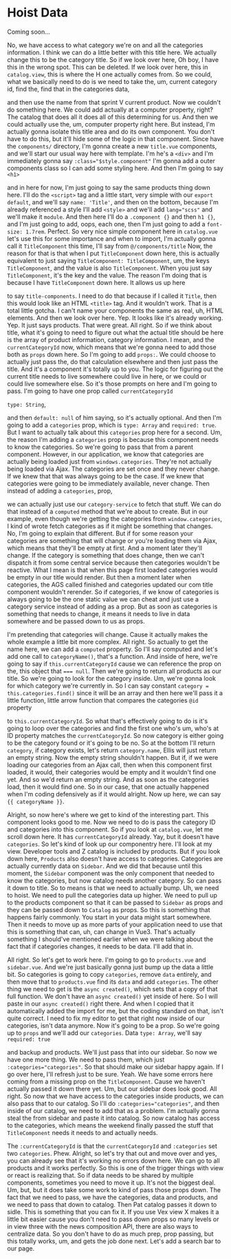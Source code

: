 # Hoist Data

Coming soon...

No, we have access to what category we're on and all the categories information. I
think we can do a little better with this title here. We actually change this to be
the category title. So if we look over here, Oh boy, I have this in the wrong spot.
This can be deleted. If we look over here, this in `catalog.view`, this is where
the H one actually comes from. So we could, what we basically need to do is we need
to take the, um, current category id, find the, find that in the categories data,

and then use the name from that sprint V current product. Now we couldn't do
something here. We could add actually at a computer property, right? The catalog that
does all it does all of this determining for us. And then we could actually use the,
um, computer property right here. But instead, I'm actually gonna isolate this title
area and do its own component. You don't have to do this, but it'll hide some of the
logic in that component. Since have the `components/` directory, I'm gonna create a new
`title.vue` components, and we'll start our usual way here with template. I'm
he's a `<div>` and I'm immediately gonna say `:class="$style.component"`
I'm gonna add a outer components class so I can add some styling here. And
then I'm going to say `<h1>`

and in here for now, I'm just going to say the same products thing down here. I'll do
the `<script>` tag and a little start, very simple with our `export default`, and we'll say
`name: 'Title'`, and then on the bottom, because I'm already referenced a style I'll add
`<style>` and we'll add `lang="scss"` and we'll make it `module`. And then here I'll do a
`.component {}` and then `h1 {}`, and I'm just going to add, oops, each one, then I'm
just going to add a `font-size: 1.7rem`. Perfect. So very nice simple component here
in `catalog.vue` let's use this for some importance and when to import, I'm
actually gonna call it `TitleComponent` this time, I'll say from `@/components/title`
Now, the reason for that is that when I put `TitleComponent` down here, this
is actually equivalent to just saying `TitleComponent: TitleComponent`, um,
the keys `TitleComponent`, and the value is also `TitleComponent`. When you just say
`TitleComponent`, it's the key and the value. The reason I'm doing that is because I
have `TitleComponent` down here. It allows us up here

to say `title-components`. I need to do that because if I called it `Title`, then
this would look like an HTML `<title>` tag. And it wouldn't work. That is a total little
gotcha. I can't name your components the same as real, uh, HTML elements. And then we
look over here. Yep. It looks like it's already working. Yep. It just says products.
That were great. All right. So if we think about title, what it's going to need to
figure out what the actual title should be here is the array of product information,
category information. I mean, and the `currentCategoryId` now, which means that we're
gonna need to add those both as `props` down here. So I'm going to add `props:`. We
could choose to actually just pass the, do that calculation elsewhere and then just
pass the title. And it's a component it's totally up to you. The logic for figuring
out the current title needs to live somewhere could live in here, or we could or
could live somewhere else. So it's those prompts on here and I'm going to pass. I'm
going to have one prop called `currentCategoryId`

`type: String`,

and then `default: null`  of him saying, so it's actually optional. And then I'm going to
add a `categories` prop, which is `type: Array` and `required: true`. But I want to actually
talk about this `categories` prop here for a second. Um, the reason I'm adding a
`categories` prop is because this component needs to know the categories. So we're
going to pass that from a parent component. However, in our application, we know that
categories are actually being loaded just from `windows.categories`. They're not
actually being loaded via Ajax. The categories are set once and they never change. If
we knew that that was always going to be the case. If we knew that categories were
going to be immediately available, never change. Then instead of adding a `categories`,
prop,

we can actually just use our `category-service` to fetch that stuff. We can do that
instead of a `computed` method that we're about to create. But in our example, even
though we're getting the categories from `window.categories`, I kind of wrote fetch
categories as if it might be something that changes. No, I'm going to explain that
different. But if for some reason your categories are something that will change or
you're loading them via Ajax, which means that they'll be empty at first. And a
moment later they'll change. If the category is something that does change, then we
can't dispatch it from some central service because then categories wouldn't be
reactive. What I mean is that when this page first loaded categories would be empty
in our title would render. But then a moment later when categories, the AGS called
finished and categories updated our com title component wouldn't rerender. So if
categories, if we know of categories is always going to be the one static value we
can cheat and just use a category service instead of adding as a prop. But as soon as
categories is something that needs to change, it means it needs to live in data
somewhere and be passed down to us as props.

I'm pretending that categories will change. Cause it actually makes the whole example
a little bit more complex. All right. So actually to get the name here, we can add a
`computed` property. So I'll say computed and let's add one call to `categoryName()`,
that's a function. And inside of here, we're going to say if `this.currentCategoryId`
cause we can reference the prop on the, this object that `=== null`. Then we're going
to return all products as our title. So we're going to look for the category inside.
Um, we're gonna look for which category we're currently in. So I can say constant
`category = this.categories.find()` since it will be an array and then here we'll
pass it a little function, little arrow function that compares the categories `@id`
property

to `this.currentCategoryId`. So what that's effectively going to do is it's going to
loop over the categories and find the first one who's um, who's at ID property
matches the `currentCategoryId`. So now category is either going to be the category
found or it's going to be no. So at the bottom I'll return `category`, if category
exists, let's return `category.name`, Ellis will just return an empty string. Now the
empty string shouldn't happen. But if, if we were loading our categories from an Ajax
call, then when this component first loaded, it would, their categories would be
empty and it wouldn't find one yet. And so we'd return an empty string. And as soon
as the categories load, then it would find one. So in our case, that one actually
happened when I'm coding defensively as if it would alright. Now up here, we can say
`{{ categoryName }}`.

Alright, so now here's where we get to kind of the interesting part. This component
looks good to me. Now we need to do is pass the category ID and categories into this
component. So if you look at `catalog.vue`, let me scroll down here. It has 
`currentCategoryId` already. Yay, but it doesn't have `categories`. So let's kind of look up
our componentry here. I'll look at my view. Developer tools and Z catalog is included
by products. But if you look down here, `Products` also doesn't have access to
categories. Categories are actually currently data on `Sidebar`. And we did that
because until this moment, the `Sidebar` component was the only component that needed to
know the categories, but now catalog needs another category. So can pass it down to
title. So to means is that we need to actually bump. Uh, we need to hoist. We need to
pull the categories data up higher. We need to pull up to the products component so
that it can be passed to `Sidebar` as props and they can be passed down to `Catalog` as
props. So this is something that happens fairly commonly. You start in your data
might start somewhere. Then it needs to move up as more parts of your application
need to use that this is something that can, uh, can change in Vue3. That's
actually something I should've mentioned earlier when we were talking about the fact
that if categories changes, it needs to be data. I'll add that in.

All right. So let's get to work here. I'm going to go to `products.vue` and
`sidebar.vue`. And we're just basically gonna just bump up the data a little bit.
So categories is going to copy `categories`, remove `data` entirely, and then move that
to `products.vue` find its `data` and add `categories`. The other thing we need to
get is the `async created()`, which sets that a copy of that full function. We don't have
an `async created()` yet inside of here. So I will paste in our `async created()` right
there. And when I copied that it automatically added the import for me, but the
coding standard on that, isn't quite correct. I need to fix my editor to get that
right now inside of our categories, isn't data anymore. Now it's going to be a prop.
So we're going up to `props` and we'll add our `categories`. Data `type: Array`, we'll say
`required: true`

and backup and products. We'll just pass that into our sidebar. So now we have one
more thing. We need to pass them, which just `:categories="categories"`. So that
should make our sidebar happy again. If I go over here, I'll refresh just to be sure.
Yeah. We have some errors here coming from a missing prop on the `TitleComponent`.
Cause we haven't actually passed it down there yet. Um, but our sidebar does look
good. All right. So now that we have access to the categories inside products, we can
also pass that to our catalog. So I'll do `:categories="categories"`, and then
inside of our catalog, we need to add that as a problem. I'm actually gonna steal the
from sidebar and paste it into catalog. So now catalog has access to the categories,
which means the weekend finally passed the stuff that `TitleComponent` needs it needs
to and actually needs.

The `:currentCategoryId` is that the `currentCategoryId` and `:categories` set two
`categories`. Phew. Alright, so let's try that out and move over and yes, you can
already see that it's working no errors down here. We can go to all products and it
works perfectly. So this is one of the trigger things with view or react is realizing
that. So if data needs to be shared by multiple components, sometimes you need to
move it up. It's not the biggest deal. Um, but, but it does take some work to kind of
pass those props down. The fact that we need to pass, we have the categories, data
and products, and we need to pass that down to catalog. Then Pat catalog passes it
down to sidle. This is something that you can fix it. If you use Vex view X makes
it a little bit easier cause you don't need to pass down props so many levels or in
view three with the news composition API, there are also ways to centralize data. So
you don't have to do as much prep, prop passing, but this totally works, um, and gets
the job done next. Let's add a search bar to our page.

